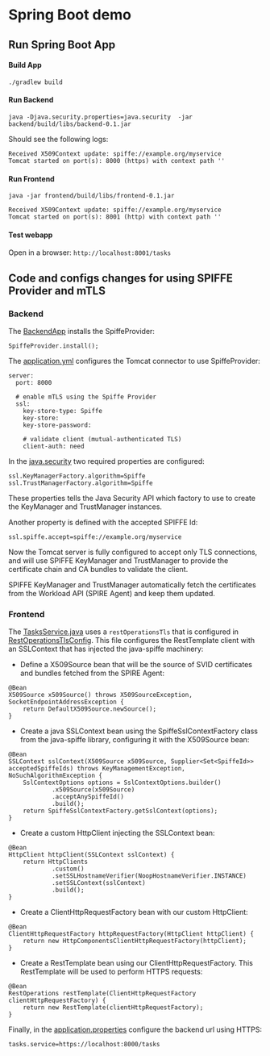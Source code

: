 # Spring Boot demo

## Run Spring Boot App

#### Build App 

```
./gradlew build
```

#### Run Backend

```
java -Djava.security.properties=java.security  -jar backend/build/libs/backend-0.1.jar
```

Should see the following logs:
```
Received X509Context update: spiffe://example.org/myservice
Tomcat started on port(s): 8000 (https) with context path ''
```

#### Run Frontend

```
java -jar frontend/build/libs/frontend-0.1.jar
```

```
Received X509Context update: spiffe://example.org/myservice
Tomcat started on port(s): 8001 (http) with context path ''
```

#### Test webapp

Open in a browser: `http://localhost:8001/tasks`

## Code and configs changes for using SPIFFE Provider and mTLS

### Backend

The [BackendApp](backend/src/main/java/com/example/BackendApp.java) installs the SpiffeProvider:

```
SpiffeProvider.install();
```

The [application.yml](backend/src/main/resources/application.yml) configures the Tomcat connector to use SpiffeProvider:

```
server:
  port: 8000

  # enable mTLS using the Spiffe Provider
  ssl:
    key-store-type: Spiffe
    key-store:    
    key-store-password:

    # validate client (mutual-authenticated TLS)
    client-auth: need
```

In the [java.security](java.security) two required properties are configured:

```
ssl.KeyManagerFactory.algorithm=Spiffe
ssl.TrustManagerFactory.algorithm=Spiffe 
```
These properties tells the Java Security API which factory to use to create the KeyManager and TrustManager instances.

Another property is defined with the accepted SPIFFE Id:

```
ssl.spiffe.accept=spiffe://example.org/myservice
```

Now the Tomcat server is fully configured to accept only TLS connections, and will use SPIFFE KeyManager and TrustManager to provide
the certificate chain and CA bundles to validate the client.

SPIFFE KeyManager and TrustManager automatically fetch the certificates from the Workload API (SPIRE Agent) and keep them updated. 

### Frontend

The [TasksService.java](frontend/src/main/java/com/example/service/TasksService.java) uses a `restOperationsTls` that
is configured in [RestOperationsTlsConfig](frontend/src/main/java/com/example/RestOperationsTlsConfig.java). This file
configures the RestTemplate client with an SSLContext that has injected the java-spiffe machinery:


* Define a X509Source bean that will be the source of SVID certificates and bundles fetched from the SPIRE Agent:

```
@Bean 
X509Source x509Source() throws X509SourceException, SocketEndpointAddressException {
    return DefaultX509Source.newSource();
}
```

* Create a java SSLContext bean using the SpiffeSslContextFactory class from the java-spiffe library, configuring it with the
X509Source bean:

```
@Bean
SSLContext sslContext(X509Source x509Source, Supplier<Set<SpiffeId>> acceptedSpiffeIds) throws KeyManagementException, NoSuchAlgorithmException {
    SslContextOptions options = SslContextOptions.builder()
            .x509Source(x509Source)
            .acceptAnySpiffeId()
            .build();
    return SpiffeSslContextFactory.getSslContext(options);
}
```

* Create a custom HttpClient injecting the SSLContext bean:

```
@Bean
HttpClient httpClient(SSLContext sslContext) {
    return HttpClients
            .custom()
            .setSSLHostnameVerifier(NoopHostnameVerifier.INSTANCE)
            .setSSLContext(sslContext)
            .build();
}
```

* Create a ClientHttpRequestFactory bean with our custom HttpClient:
```
@Bean
ClientHttpRequestFactory httpRequestFactory(HttpClient httpClient) {
    return new HttpComponentsClientHttpRequestFactory(httpClient);
}
```

* Create a RestTemplate bean using our ClientHttpRequestFactory. This RestTemplate will be used to perform HTTPS requests:

```
@Bean
RestOperations restTemplate(ClientHttpRequestFactory clientHttpRequestFactory) {
    return new RestTemplate(clientHttpRequestFactory);
}
```

Finally, in the [application.properties](frontend/src/main/resources/application.properties) configure the backend url using HTTPS:

```
tasks.service=https://localhost:8000/tasks
```
